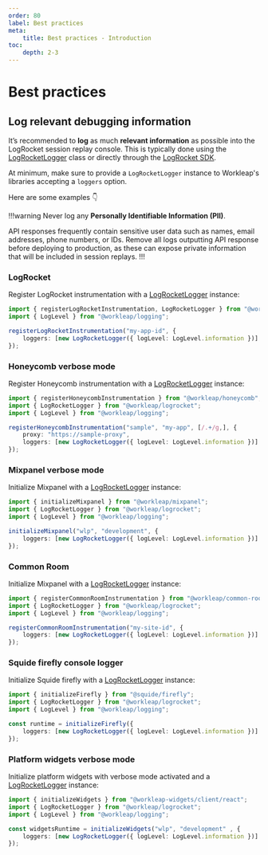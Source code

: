 ```yaml
---
order: 80
label: Best practices
meta:
    title: Best practices - Introduction
toc:
    depth: 2-3
---
```


# Best practices

## Log relevant debugging information

It’s recommended to **log** as much **relevant information** as possible into the LogRocket session replay console. This is typically done using the [LogRocketLogger](./reference/LogRocketLogger.md) class or directly through the [LogRocket SDK](https://docs.logrocket.com/reference/console).

At minimum, make sure to provide a `LogRocketLogger` instance to Workleap's libraries accepting a `loggers` option.

Here are some examples :point_down:

!!!warning
Never log any **Personally Identifiable Information (PII)**.

API responses frequently contain sensitive user data such as names, email addresses, phone numbers, or IDs. Remove all logs outputting API response before deploying to production, as these can expose private information that will be included in session replays.
!!!

### LogRocket

Register LogRocket instrumentation with a [LogRocketLogger](./reference/LogRocketLogger.md) instance:

```ts !#5
import { registerLogRocketInstrumentation, LogRocketLogger } from "@workleap/logrocket";
import { LogLevel } from "@workleap/logging";

registerLogRocketInstrumentation("my-app-id", {
    loggers: [new LogRocketLogger({ logLevel: LogLevel.information })]
});
```

### Honeycomb verbose mode

Register Honeycomb instrumentation with a [LogRocketLogger](./reference/LogRocketLogger.md) instance:

```ts !#7
import { registerHoneycombInstrumentation } from "@workleap/honeycomb";
import { LogRocketLogger } from "@workleap/logrocket";
import { LogLevel } from "@workleap/logging";

registerHoneycombInstrumentation("sample", "my-app", [/.+/g,], {
    proxy: "https://sample-proxy",
    loggers: [new LogRocketLogger({ logLevel: LogLevel.information })]
});
```

### Mixpanel verbose mode

Initialize Mixpanel with a [LogRocketLogger](./reference/LogRocketLogger.md) instance:

```ts !#6
import { initializeMixpanel } from "@workleap/mixpanel";
import { LogRocketLogger } from "@workleap/logrocket";
import { LogLevel } from "@workleap/logging";

initializeMixpanel("wlp", "development", {
    loggers: [new LogRocketLogger({ logLevel: LogLevel.information })]
});
```

### Common Room

Initialize Mixpanel with a [LogRocketLogger](./reference/LogRocketLogger.md) instance:

```ts !#6
import { registerCommonRoomInstrumentation } from "@workleap/common-room";
import { LogRocketLogger } from "@workleap/logrocket";
import { LogLevel } from "@workleap/logging";

registerCommonRoomInstrumentation("my-site-id", {
    loggers: [new LogRocketLogger({ logLevel: LogLevel.information })]
});
```

### Squide firefly console logger

Initialize Squide firefly with a [LogRocketLogger](./reference/LogRocketLogger.md) instance:

```ts !#6
import { initializeFirefly } from "@squide/firefly";
import { LogRocketLogger } from "@workleap/logrocket";
import { LogLevel } from "@workleap/logging";

const runtime = initializeFirefly({
    loggers: [new LogRocketLogger({ logLevel: LogLevel.information })]
});
```

### Platform widgets verbose mode

Initialize platform widgets with verbose mode activated and a [LogRocketLogger](./reference/LogRocketLogger.md) instance:

```ts !#6
import { initializeWidgets } from "@workleap-widgets/client/react";
import { LogRocketLogger } from "@workleap/logrocket";
import { LogLevel } from "@workleap/logging";

const widgetsRuntime = initializeWidgets("wlp", "development" , {
    loggers: [new LogRocketLogger({ logLevel: LogLevel.information })]
});
```
